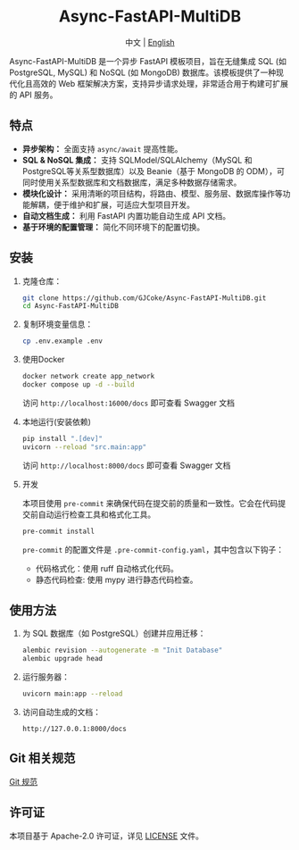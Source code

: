 <div align="center">
	<h1>Async-FastAPI-MultiDB</h1>
  <span>中文 | <a href="./README-EN.md">English</a></span>
</div>

Async-FastAPI-MultiDB 是一个异步 FastAPI 模板项目，旨在无缝集成 SQL (如 PostgreSQL, MySQL) 和 NoSQL (如 MongoDB) 数据库。该模板提供了一种现代化且高效的 Web 框架解决方案，支持异步请求处理，非常适合用于构建可扩展的 API 服务。

## 特点
- **异步架构：** 全面支持 `async/await` 提高性能。
- **SQL & NoSQL 集成：** 支持 SQLModel/SQLAlchemy（MySQL 和 PostgreSQL等关系型数据库）以及 Beanie（基于 MongoDB 的 ODM），可同时使用关系型数据库和文档数据库，满足多种数据存储需求。
- **模块化设计：** 采用清晰的项目结构，将路由、模型、服务层、数据库操作等功能解耦，便于维护和扩展，可适应大型项目开发。
- **自动文档生成：** 利用 FastAPI 内置功能自动生成 API 文档。
- **基于环境的配置管理：** 简化不同环境下的配置切换。

## 安装
1. 克隆仓库：
    ```bash
    git clone https://github.com/GJCoke/Async-FastAPI-MultiDB.git
    cd Async-FastAPI-MultiDB
    ```
2. 复制环境变量信息：
    ```bash
    cp .env.example .env
    ```
3. 使用Docker
    ```bash
    docker network create app_network
    docker compose up -d --build
    ```
   访问 `http://localhost:16000/docs` 即可查看 Swagger 文档

4. 本地运行(安装依赖)
    ```bash
    pip install ".[dev]"
    uvicorn --reload "src.main:app"
    ```
   访问 `http://localhost:8000/docs` 即可查看 Swagger 文档
5. 开发

    本项目使用 `pre-commit` 来确保代码在提交前的质量和一致性。它会在代码提交前自动运行检查工具和格式化工具。
    ```bash
    pre-commit install
    ```
    `pre-commit` 的配置文件是 `.pre-commit-config.yaml`，其中包含以下钩子：
    - 代码格式化：使用 ruff 自动格式化代码。
    - 静态代码检查: 使用 mypy 进行静态代码检查。

## 使用方法
1. 为 SQL 数据库（如 PostgreSQL）创建并应用迁移：
    ```bash
    alembic revision --autogenerate -m "Init Database"
    alembic upgrade head
    ```
2. 运行服务器：
    ```bash
    uvicorn main:app --reload
    ```
3. 访问自动生成的文档：
    ```
    http://127.0.0.1:8000/docs
    ```

## Git 相关规范
<span><a href="./docs/GIT.md">Git 规范</a></span>

## 许可证
本项目基于 Apache-2.0 许可证，详见 [LICENSE](LICENSE) 文件。
